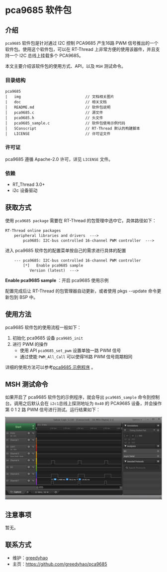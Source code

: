 # pca9685 软件包

## 介绍

`pca9685` 软件包是针对通过 I2C 控制 PCA9685 产生16路 PWM 信号推出的一个软件包。使用这个软件包，可以在 RT-Thread 上非常方便的使用该器件，并且支持一个 I2C 总线上挂载多个 PCA9685。

本文主要介绍该软件包的使用方式、API，以及 `MSH` 测试命令。

### 目录结构

```
pca9685
|   img                             // 文档相关图片
|   doc                             // 相关文档
│   README.md                       // 软件包说明
│   pca9685.c                       // 源文件
│   pca9685.h                       // 头文件
│   pca9685_sample.c                // 软件包使用示例代码
│   SConscript                      // RT-Thread 默认的构建脚本
│   LICENSE                         // 许可证文件
```

### 许可证

pca9685 遵循 Apache-2.0 许可，详见 `LICENSE` 文件。

### 依赖

- RT_Thread 3.0+
- i2c 设备驱动

## 获取方式

使用 `pca9685 package` 需要在 RT-Thread 的包管理中选中它，具体路径如下：

```
RT-Thread online packages
    peripheral libraries and drivers  --->
        pca9685: I2C-bus controlled 16-channel PWM controller  --->
```

进入 pca9685 软件包的配置菜单按自己的需求进行具体的配置

```
    --- pca9685: I2C-bus controlled 16-channel PWM controller                           
        [*]   Enable pca9685 sample
           Version (latest)  --->
```

**Enable pca9685 sample** ：开启 pca9685  使用示例

配置完成后让 RT-Thread 的包管理器自动更新，或者使用 pkgs --update 命令更新包到 BSP 中。

## 使用方法

pca9685 软件包的使用流程一般如下：

1. 初始化 pca9685 设备 `pca9685_init`
2. 进行 PWM 的操作
   - 使用 API `pca9685_set_pwm` 设置单独一路 PWM 信号
   - 通过使能 `PWM_All_Call` 可以使得16路 PWM 信号周期相同

详细的使用方法可以参考[pca9685 示例程序](pca9685_sample.c) 。

## MSH 测试命令

如果开启了 pca9685 软件包的示例程序，就会导出 `pca9685_sample` 命令到控制台。调用之后默认会在 `i2c1`总线上探测地址为 `0x40` 的 PCA9685 设备，并会操作第 0 1 2 路 PWM 信号进行测试。运行结果如下：

![](img/gen_pwm_test.png)

## 注意事项

暂无。

## 联系方式

- 维护：[greedyhao](https://github.com/greedyhao)
- 主页：<https://github.com/greedyhao/pca9685>